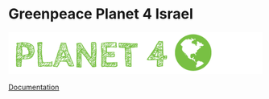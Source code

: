# Greenpeace Planet 4 Israel

![Planet4](./planet4.png)

[Documentation](https://support.greenpeace.org/planet4/nro-customization/deployment)
